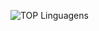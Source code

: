 ![TOP Linguagens](https://github-readme-stats.vercel.app/api/top-langs/?github.com/Ezequieloliveiras)
